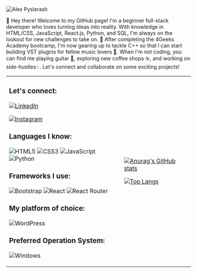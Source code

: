 <img align="center" alt="Alex Pyslarash" src="https://pyslarash.com/wp-content/uploads/2023/02/download.png">

👋 Hey there! Welcome to my GitHub page! I'm a beginner full-stack developer who loves turning ideas into reality. With knowledge in HTML/CSS, JavaScript, React.js, Python, and SQL, I'm always on the lookout for new challenges to take on. 🚀 After completing the 4Geeks Academy bootcamp, I'm now gearing up to tackle C++ so that I can start building VST plugins for fellow music lovers 🎵. When I'm not coding, you can find me playing guitar 🎸, exploring new coffee shops ☕️, and working on side-hustles💡. Let's connect and collaborate on some exciting projects!

<div align="center">
    <table style="border: none;">
     <tr><td>

<h3 align="left">Let's connect:</h3>

<a href="https://www.linkedin.com/in/pyslarash/" target="_blank">
  
![LinkedIn](https://img.shields.io/badge/linkedin-%230077B5.svg?style=for-the-badge&logo=linkedin&logoColor=white)
  
</a>

<a href="https://www.instagram.com/pyslarash/" target="_blank">
  
![Instagram](https://img.shields.io/badge/Instagram-%23E4405F.svg?style=for-the-badge&logo=Instagram&logoColor=white)
  
</a>

<h3 align="left">Languages I know:</h3>

![HTML5](https://img.shields.io/badge/html5-%23E34F26.svg?style=for-the-badge&logo=html5&logoColor=white)
![CSS3](https://img.shields.io/badge/css3-%231572B6.svg?style=for-the-badge&logo=css3&logoColor=white)
![JavaScript](https://img.shields.io/badge/javascript-%23323330.svg?style=for-the-badge&logo=javascript&logoColor=%23F7DF1E)
![Python](https://img.shields.io/badge/python-3670A0?style=for-the-badge&logo=python&logoColor=ffdd54)

<h3 align="left">Frameworks I use:</h3>

![Bootstrap](https://img.shields.io/badge/bootstrap-%23563D7C.svg?style=for-the-badge&logo=bootstrap&logoColor=white)
![React](https://img.shields.io/badge/react-%2320232a.svg?style=for-the-badge&logo=react&logoColor=%2361DAFB)
![React Router](https://img.shields.io/badge/React_Router-CA4245?style=for-the-badge&logo=react-router&logoColor=white)

<h3 align="left">My platform of choice:</h3>

![WordPress](https://img.shields.io/badge/WordPress-%23117AC9.svg?style=for-the-badge&logo=WordPress&logoColor=white)

<h3 align="left">Preferred Operation System:</h3>

![Windows](https://img.shields.io/badge/Windows-0078D6?style=for-the-badge&logo=windows&logoColor=white)
       
</td>
<td>

[![Anurag's GitHub stats](https://github-readme-stats.vercel.app/api?username=pyslarash)](https://github.com/pyslarash/github-readme-stats)

[![Top Langs](https://github-readme-stats.vercel.app/api/top-langs/?username=pyslarash)](https://github.com/pyslarash/github-readme-stats)
  
</td>
</tr>
  </table>
  </div>
